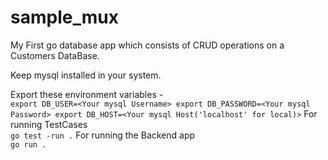 # sample_mux
My First go database app which consists of CRUD operations on a Customers DataBase.

Keep mysql installed in your system.  

Export these environment variables -  
``
export DB_USER=<Your mysql Username>
export DB_PASSWORD=<Your mysql Password>
export DB_HOST=<Your mysql Host('localhost' for local)>
``
For running TestCases  
``
go test -run .
``
For running the Backend app  
``
go run .
``
